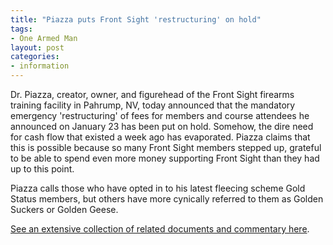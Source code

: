 ```yaml
---
title: "Piazza puts Front Sight 'restructuring' on hold"
tags:
- One Armed Man
layout: post
categories:
- information
---
```


Dr. Piazza, creator, owner, and figurehead of the Front Sight firearms training facility in Pahrump, NV, today announced that the mandatory emergency 'restructuring' of fees for members and course attendees he announced on January 23 has been put on hold. Somehow, the dire need for cash flow that existed a week ago has evaporated. Piazza claims that this is possible because so many Front Sight members stepped up, grateful to be able to spend even more money supporting Front Sight than they had up to this point.

Piazza calls those who have opted in to his latest fleecing scheme Gold Status members, but others have more cynically referred to them as Golden Suckers or Golden Geese.

[See an extensive collection of related documents and commentary here](https://www.trigger-treat.com/20220123-front-sight-restructuring/).